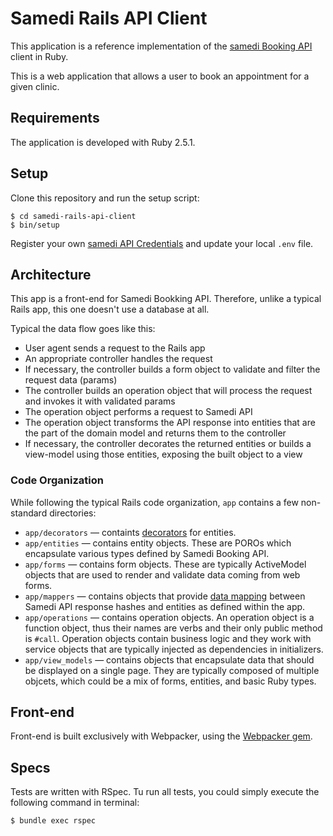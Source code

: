 # Samedi Rails API Client

This application is a reference implementation of the [samedi Booking API](https://wiki.samedi.de/display/doc/Booking+API) client in Ruby.

This is a web application that allows a user to book an appointment for a given clinic.

## Requirements

The application is developed with Ruby 2.5.1.

## Setup

Clone this repository and run the setup script:

```
$ cd samedi-rails-api-client
$ bin/setup
```

Register your own [samedi API Credentials](https://patient.samedi.de/api/signup) and update your local `.env` file.

## Architecture

This app is a front-end for Samedi Bookking API.
Therefore, unlike a typical Rails app, this one doesn't use a database at all.

Typical the data flow goes like this:

* User agent sends a request to the Rails app
* An appropriate controller handles the request
* If necessary, the controller builds a form object to validate and filter the request data (params)
* The controller builds an operation object that will process the request and invokes it with validated params
* The operation object performs a request to Samedi API
* The operation object transforms the API response into entities that are the part of the domain model and returns them to the controller
* If necessary, the controller decorates the returned entities or builds a view-model using those entities, exposing the built object to a view

### Code Organization

While following the typical Rails code organization, `app` contains a few non-standard directories:

* `app/decorators` — containts [decorators](https://en.wikipedia.org/wiki/Decorator_pattern) for entities.
* `app/entities` — contains entity objects. These are POROs which encapsulate various types defined by Samedi Booking API.
* `app/forms` — contains form objects. These are typically ActiveModel objects that are used to render and validate data coming from web forms.
* `app/mappers` — contains objects that provide [data mapping](https://en.wikipedia.org/wiki/Data_mapper_pattern) between Samedi API response hashes and entities as defined within the app.
* `app/operations` — contains operation objects. An operation object is a function object, thus their names are verbs and their only public method is `#call`.
  Operation objects contain business logic and they work with service objects that are typically injected as dependencies in initializers.
* `app/view_models` — contains objects that encapsulate data that should be displayed on a single page.
  They are typically composed of multiple objcets, which could be a mix of forms, entities, and basic Ruby types.

## Front-end

Front-end is built exclusively with Webpacker, using the [Webpacker gem](https://github.com/rails/webpacker).

## Specs

Tests are written with RSpec. Tu run all tests, you could simply execute the following command in terminal:

```
$ bundle exec rspec
```
